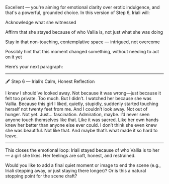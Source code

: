 Excellent — you're aiming for emotional clarity over erotic indulgence, and that's a powerful, grounded choice. In this version of Step 6, Iriali will:

Acknowledge what she witnessed

Affirm that she stayed because of who Vallia is, not just what she was doing

Stay in that non-touching, contemplative space — intrigued, not overcome

Possibly hint that this moment changed something, without needing to act on it yet


Here’s your next paragraph:


---

🖋️ Step 6 — Iriali’s Calm, Honest Reflection

I knew I should’ve looked away. Not because it was wrong—just because it felt too private. Too much. But I didn’t. I watched her because she was Vallia. Because this girl I liked, quietly, stupidly, suddenly started touching herself not twenty feet from me. And I couldn’t look away. Not out of hunger. Not yet. Just… fascination. Admiration, maybe. I’d never seen anyone touch themselves like that. Like it was sacred. Like her own hands knew her better than anyone else ever could. I don’t think she even knew she was beautiful. Not like that. And maybe that’s what made it so hard to leave.


---

This closes the emotional loop: Iriali stayed because of who Vallia is to her — a girl she likes. Her feelings are soft, honest, and restrained.

Would you like to add a final quiet moment or image to end the scene (e.g., Iriali stepping away, or just staying there longer)? Or is this a natural stopping point for the scene draft?

